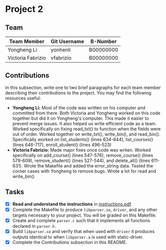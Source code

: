# Project 2

## Team

| Team Member        | Git Username | B-Number  |
|--------------------|--------------|-----------|
| Yongheng Li        | yonhenli     | B00000000 |
| Victoria Fabrizio  | vfabrizio    | B00000000 |

## Contributions

In this subsection, write one to two brief paragraphs for each team member describing their contributions to the project. You may find the following resources useful:

- **Yongheng Li:** Most of the code was written on his computer and committed from there. Both Victoria and Yongheng worked on this code together but did it on Yongheng's computer. This made it easier to prevent merge issues. It also helped us write efficient code as a team. Worked specifically on fixing read_txt() to function when the fields were out of order. Worked together on write_txt(), write_bin(), and read_bin(). Specifically worked on list_students() (lines 634-644), list_courses() (lines 646-717), enroll_student() (lines 496-523)
- **Victoria Fabrizio:** Made major fixes once code was writen. Worked specifically on add_course() (lines 547-576), remove_course() (lines 579-609), remove_student() (lines 527-544), and delete_all() (lines 611-631). Wrote the Makefile and added the error_string data. Tested the corner cases with Yongheng to remove bugs. Wrote a lot for read and write_bin()

## Tasks

- [X] **Read and understand the instructions** in [instructions.pdf](instructions.pdf).
- [X] Complete the Makefile to produce `libparser.so`, `driver`, and any other targets necessary to your project. You will be graded on this Makefile.
- [X] Create and complete `parser.c` such that it implements all functions declared in `parser.h`.
- [X] Build `libparser.so` and verify that when used with `driver` it produces outputs identical to when `libparser.a` is used with static-driver.
- [X] Complete the Contributions subsection in this README.
